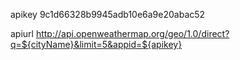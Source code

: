 apikey 9c1d66328b9945adb10e6a9e20abac52

apiurl http://api.openweathermap.org/geo/1.0/direct?q=${cityName}&limit=5&appid=${apikey}
